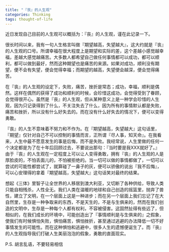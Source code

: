 ```yaml
---
title: "『丧』的人生观"
categories: Thinking
tags: thought-of-life
---
```



近日发现自己目前的人生观可以概括为：『丧』的人生观，谨在此记录一下。

很长时间以来，我有一句人生格言叫做『期望越高，失望越大』，这大约就是『丧』的人生观的口号。所谓幸福在很大程度上是期望和实际的差，这个差越小感觉越幸福，差越大感觉越痛苦。大多数人都希望自己做任何事情都可以成功，都可以顺利，都可以做到最好，然而这种期望也是痛苦的来源。如果对成功，顺利没有期望，便不会有失望，便会觉得幸福；而期望的越高，失望便会越深，便会觉得痛苦。

在『丧』的人生观的设定下，失败，痛苦，挫折是常态；成功，幸福，顺利是偶然。这样在偶然的获得了成功和顺利的时候，会珍惜这成功，会觉得受到了眷顾，会觉得很开心。虽然是『丧』的人生观，但从某种意义上是一种学会珍惜的人生观，因为只记录得到了什么，不关注失去了什么，因为所有的事情默认都是失败，痛苦和挫折，所以没有什么好失去的。而在没有什么好失去的情况下，便可以变得勇敢。

『丧』的人生不意味着不努力和不作为。在『期望越高，失望越大』这句话里，『期望』仅针对自己不可以控制的事情而言，正所谓『尽人事，知天命』。在我看来，人生中最不愿意发生的事是后悔，而不是失败。我经常说，人生里做的任何一个决定都是为了在十年后回顾过去，不要说出那句：『当时要是我XXX就好了。』由于『丧』的人生观在一定程度上可以让人变得勇敢，拥有『丧』的人生观的人是厚脸皮的，不怕丢面儿的，不怕被拒绝的。当一切可以做的事情都做了，一切可以尝试的可能性都尝试了，就算碰了一鼻子的灰，便可以骄傲的说出『我不后悔』，可以心安理得的拿着『期望越高，失望越大』这句话笑对最终的结果。

想起《三体》里智子让全世界的人移居到澳大利亚，又切断了各种供给，导致人类只能自相残杀，人性全无。我们人类在温暖的地球和自己创造的摇篮里，抛弃了兽性，建立了文明，在一个层面上这是一种进步；而在另一个层面上我们忘记了在大自然里，生存是一种争取来的东西，不是天生的，不是与生俱来的，然而在我们创造的文明中，生存是一种每个人都有权利，不容被侵害。这固然扯得有些远了，但相似的，在我们成长的环境中，可能创造出了『事情顺利是与生俱来的』之假象，使我们有时候惧怕失败，惧怕痛苦，惧怕挫折，甚至通过逃避的办法降低一切不好事情发生的可能性。而在这种惧怕和逃避中，很多人生的遗憾便诞生了。而『丧』的人生观指导我们打破人生美丽泡泡的假象，勇敢的直面现实。

P.S. 胡言乱语，不要轻易相信